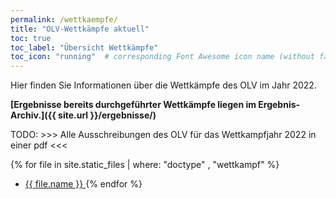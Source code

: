 ```yaml
---
permalink: /wettkaempfe/
title: "OLV-Wettkämpfe aktuell"
toc: true
toc_label: "Übersicht Wettkämpfe"
toc_icon: "running"  # corresponding Font Awesome icon name (without fa prefix)
---
```


Hier finden Sie Informationen über die Wettkämpfe des OLV im Jahr 2022.

**[Ergebnisse bereits durchgeführter Wettkämpfe liegen im Ergebnis-Archiv.]({{ site.url }}/ergebnisse/)**


TODO: >>> Alle Ausschreibungen des OLV für das Wettkampfjahr 2022 in einer pdf <<< 


{% for file in site.static_files |  where: "doctype" , "wettkampf"  %}
  * <a href="{{ file.path | relative_url }}">{{ file.name }} </a>
{% endfor %}
